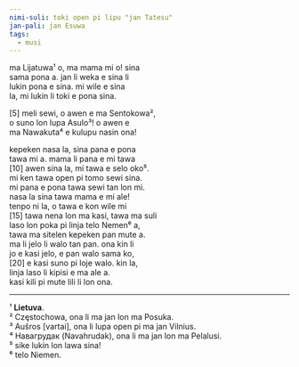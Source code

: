 ```yaml
---
nimi-suli: toki open pi lipu "jan Tatesu"
jan-pali: jan Esuwa
tags:
  - musi
---
```

ma Lijatuwa¹ o, ma mama mi o! sina  
sama pona a. jan li weka e sina li  
lukin pona e sina. mi wile e sina  
la, mi lukin li toki e pona sina.

[5] meli sewi, o awen e ma Sentokowa²,  
o suno lon lupa Asulo³! o awen e  
ma Nawakuta⁴ e kulupu nasin ona!

kepeken nasa la, sina pana e pona  
tawa mi a. mama li pana e mi tawa  
[10] awen sina la, mi tawa e selo oko⁵.  
mi ken tawa open pi tomo sewi sina.  
mi pana e pona tawa sewi tan lon mi.  
nasa la sina tawa mama e mi ale!  
tenpo ni la, o tawa e kon wile mi  
[15] tawa nena lon ma kasi, tawa ma suli  
laso lon poka pi linja telo Nemen⁶ a,  
tawa ma sitelen kepeken pan mute a.  
ma li jelo li walo tan pan. ona kin li  
jo e kasi jelo, e pan walo sama ko,  
[20] e kasi suno pi loje walo. kin la,  
linja laso li kipisi e ma ale a.  
kasi kili pi mute lili li lon ona.

---

¹ **Lietuva**.  
² Częstochowa, ona li ma jan lon ma Posuka.  
³ Aušros [vartai], ona li lupa open pi ma jan Vilnius.  
⁴ Навагрудак (Navahrudak), ona li ma jan lon ma Pelalusi.  
⁵ sike lukin lon lawa sina!  
⁶ telo Niemen.
